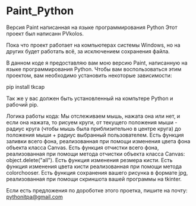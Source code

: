 # Paint_Python
Версия Paint написанная на языке программирования Python
Этот проект был написанн PVkolos. 

Пока что проект работает на компьютерах системы Windows, но на других будет работать всё, за исключением сохранения файла.

В данном коде я предоставляю вам мою версию Paint, написанную на языке программирования Python.
Чтобы вам воспользоваться этим проектом, вам необходимо установить некоторые зависимости:

pip install tkcap

Так же у вас должен быть установленный на компьтере Python и рабочий pip.

Логика работы кода:
Мы отслеживаем мышь, нажата она или нет, и если она нажата, то рисуем круги, от текущего положения мыши - радиус круга (чтобы мышь была приблизительно в центре круга) до положения мыши + радиус выбранный пользователем.
Есть функция заливки всего фона, реализованная при помощи изменения цвета фона объекта класса Canvas. 
Есть функция отчистки всего фона, реализованная при помощи метода отчистки объекта класса Canvas: object.delete("all"). 
Есть функция изменения резмера кисти.
Есть функция изменения цвета кисти реализованная при помощи метода colorchooser.
Есть функция сохранения вашего рисунка в формате jpg, реализованная при помощи скриншота вашей программы на tkinter.


Если есть предложения по дороботке этого проетка, пишите на почту: pythonitpa@gmail.com

